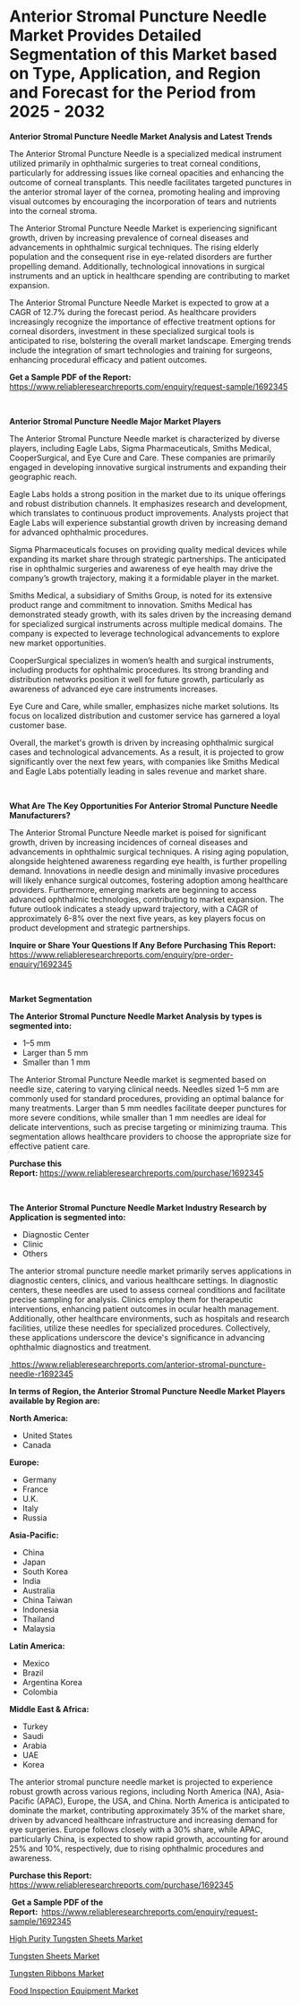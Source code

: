 <p><h1>Anterior Stromal Puncture Needle Market Provides Detailed Segmentation of this Market based on Type, Application, and Region and Forecast for the Period from 2025 - 2032</h1></p><p><strong>Anterior Stromal Puncture Needle Market Analysis and Latest Trends</strong></p>
<p><p>The Anterior Stromal Puncture Needle is a specialized medical instrument utilized primarily in ophthalmic surgeries to treat corneal conditions, particularly for addressing issues like corneal opacities and enhancing the outcome of corneal transplants. This needle facilitates targeted punctures in the anterior stromal layer of the cornea, promoting healing and improving visual outcomes by encouraging the incorporation of tears and nutrients into the corneal stroma.</p><p>The Anterior Stromal Puncture Needle Market is experiencing significant growth, driven by increasing prevalence of corneal diseases and advancements in ophthalmic surgical techniques. The rising elderly population and the consequent rise in eye-related disorders are further propelling demand. Additionally, technological innovations in surgical instruments and an uptick in healthcare spending are contributing to market expansion.</p><p>The Anterior Stromal Puncture Needle Market is expected to grow at a CAGR of 12.7% during the forecast period. As healthcare providers increasingly recognize the importance of effective treatment options for corneal disorders, investment in these specialized surgical tools is anticipated to rise, bolstering the overall market landscape. Emerging trends include the integration of smart technologies and training for surgeons, enhancing procedural efficacy and patient outcomes.</p></p>
<p><strong>Get a Sample PDF of the Report:&nbsp;</strong> <a href="https://www.reliableresearchreports.com/enquiry/request-sample/1692345?utm_campaign=37&utm_medium=2&utm_source=Github&utm_content=ia&utm_term=07012025&utm_id=anterior-stromal-puncture-needle">https://www.reliableresearchreports.com/enquiry/request-sample/1692345</a></p>
<p>&nbsp;</p>
<p><strong>Anterior Stromal Puncture Needle Major Market Players</strong></p>
<p><p>The Anterior Stromal Puncture Needle market is characterized by diverse players, including Eagle Labs, Sigma Pharmaceuticals, Smiths Medical, CooperSurgical, and Eye Cure and Care. These companies are primarily engaged in developing innovative surgical instruments and expanding their geographic reach.</p><p>Eagle Labs holds a strong position in the market due to its unique offerings and robust distribution channels. It emphasizes research and development, which translates to continuous product improvements. Analysts project that Eagle Labs will experience substantial growth driven by increasing demand for advanced ophthalmic procedures.</p><p>Sigma Pharmaceuticals focuses on providing quality medical devices while expanding its market share through strategic partnerships. The anticipated rise in ophthalmic surgeries and awareness of eye health may drive the company’s growth trajectory, making it a formidable player in the market.</p><p>Smiths Medical, a subsidiary of Smiths Group, is noted for its extensive product range and commitment to innovation. Smiths Medical has demonstrated steady growth, with its sales driven by the increasing demand for specialized surgical instruments across multiple medical domains. The company is expected to leverage technological advancements to explore new market opportunities.</p><p>CooperSurgical specializes in women’s health and surgical instruments, including products for ophthalmic procedures. Its strong branding and distribution networks position it well for future growth, particularly as awareness of advanced eye care instruments increases.</p><p>Eye Cure and Care, while smaller, emphasizes niche market solutions. Its focus on localized distribution and customer service has garnered a loyal customer base.</p><p>Overall, the market's growth is driven by increasing ophthalmic surgical cases and technological advancements. As a result, it is projected to grow significantly over the next few years, with companies like Smiths Medical and Eagle Labs potentially leading in sales revenue and market share.</p></p>
<p>&nbsp;</p>
<p><strong>What Are The Key Opportunities For Anterior Stromal Puncture Needle Manufacturers?</strong></p>
<p><p>The Anterior Stromal Puncture Needle market is poised for significant growth, driven by increasing incidences of corneal diseases and advancements in ophthalmic surgical techniques. A rising aging population, alongside heightened awareness regarding eye health, is further propelling demand. Innovations in needle design and minimally invasive procedures will likely enhance surgical outcomes, fostering adoption among healthcare providers. Furthermore, emerging markets are beginning to access advanced ophthalmic technologies, contributing to market expansion. The future outlook indicates a steady upward trajectory, with a CAGR of approximately 6-8% over the next five years, as key players focus on product development and strategic partnerships.</p></p>
<p><strong>Inquire or Share Your Questions If Any Before Purchasing This Report:</strong> <a href="https://www.reliableresearchreports.com/enquiry/pre-order-enquiry/1692345?utm_campaign=37&utm_medium=2&utm_source=Github&utm_content=ia&utm_term=07012025&utm_id=anterior-stromal-puncture-needle">https://www.reliableresearchreports.com/enquiry/pre-order-enquiry/1692345</a></p>
<p>&nbsp;</p>
<p><strong>Market Segmentation</strong></p>
<p><strong>The Anterior Stromal Puncture Needle Market Analysis by types is segmented into:</strong></p>
<p><ul><li>1–5 mm</li><li>Larger than 5 mm</li><li>Smaller than 1 mm</li></ul></p>
<p><p>The Anterior Stromal Puncture Needle market is segmented based on needle size, catering to varying clinical needs. Needles sized 1–5 mm are commonly used for standard procedures, providing an optimal balance for many treatments. Larger than 5 mm needles facilitate deeper punctures for more severe conditions, while smaller than 1 mm needles are ideal for delicate interventions, such as precise targeting or minimizing trauma. This segmentation allows healthcare providers to choose the appropriate size for effective patient care.</p></p>
<p><strong>Purchase this Report:&nbsp;</strong><a href="https://www.reliableresearchreports.com/purchase/1692345?utm_campaign=37&utm_medium=2&utm_source=Github&utm_content=ia&utm_term=07012025&utm_id=anterior-stromal-puncture-needle">https://www.reliableresearchreports.com/purchase/1692345</a></p>
<p>&nbsp;</p>
<p><strong>The Anterior Stromal Puncture Needle Market Industry Research by Application is segmented into:</strong></p>
<p><ul><li>Diagnostic Center</li><li>Clinic</li><li>Others</li></ul></p>
<p><p>The anterior stromal puncture needle market primarily serves applications in diagnostic centers, clinics, and various healthcare settings. In diagnostic centers, these needles are used to assess corneal conditions and facilitate precise sampling for analysis. Clinics employ them for therapeutic interventions, enhancing patient outcomes in ocular health management. Additionally, other healthcare environments, such as hospitals and research facilities, utilize these needles for specialized procedures. Collectively, these applications underscore the device's significance in advancing ophthalmic diagnostics and treatment.</p></p>
<p><a href="https://www.reliableresearchreports.com/anterior-stromal-puncture-needle-r1692345?utm_campaign=37&utm_medium=2&utm_source=Github&utm_content=ia&utm_term=07012025&utm_id=anterior-stromal-puncture-needle">&nbsp;https://www.reliableresearchreports.com/anterior-stromal-puncture-needle-r1692345</a></p>
<p><strong>In terms of Region, the Anterior Stromal Puncture Needle Market Players available by Region are:</strong></p>
<p>
    <p> <strong> North America: </strong>
        <ul>
            <li>United States</li>
            <li>Canada</li>
        </ul>
        </p> 
    <p> <strong> Europe: </strong>
        <ul>
            <li>Germany</li>
            <li>France</li>
            <li>U.K.</li>
            <li>Italy</li>
            <li>Russia</li>
        </ul>
        </p> 
    <p> <strong> Asia-Pacific: </strong>
        <ul>
            <li>China</li>
            <li>Japan</li>
            <li>South Korea</li>
            <li>India</li>
            <li>Australia</li>
            <li>China Taiwan</li>
            <li>Indonesia</li>
            <li>Thailand</li>
            <li>Malaysia</li>
        </ul>
        </p> 
    <p> <strong> Latin America: </strong>
        <ul>
            <li>Mexico</li>
            <li>Brazil</li>
            <li>Argentina Korea</li>
            <li>Colombia</li>
        </ul>
        </p> 
    <p> <strong> Middle East & Africa: </strong>
        <ul>
            <li>Turkey</li>
            <li>Saudi</li>
            <li>Arabia</li>
            <li>UAE</li>
            <li>Korea</li>
        </ul>
    </p>
    </p>
<p><p>The anterior stromal puncture needle market is projected to experience robust growth across various regions, including North America (NA), Asia-Pacific (APAC), Europe, the USA, and China. North America is anticipated to dominate the market, contributing approximately 35% of the market share, driven by advanced healthcare infrastructure and increasing demand for eye surgeries. Europe follows closely with a 30% share, while APAC, particularly China, is expected to show rapid growth, accounting for around 25% and 10%, respectively, due to rising ophthalmic procedures and awareness.</p></p>
<p><strong>Purchase this Report: </strong><a href="https://www.reliableresearchreports.com/purchase/1692345?utm_campaign=37&utm_medium=2&utm_source=Github&utm_content=ia&utm_term=07012025&utm_id=anterior-stromal-puncture-needle">https://www.reliableresearchreports.com/purchase/1692345</a></p>
<p>&nbsp;<strong>Get a Sample PDF of the Report:&nbsp;&nbsp;</strong><a href="https://www.reliableresearchreports.com/enquiry/request-sample/1692345?utm_campaign=37&utm_medium=2&utm_source=Github&utm_content=ia&utm_term=07012025&utm_id=anterior-stromal-puncture-needle">https://www.reliableresearchreports.com/enquiry/request-sample/1692345</a></p>
<p><strong></strong></p>
<p><p><a href="https://github.com/wwwkeltoum/Market-Research-Report-List-5/blob/main/high-purity-tungsten-sheets-market.md?utm_campaign=37&utm_medium=2&utm_source=Github&utm_content=ia&utm_term=07012025&utm_id=anterior-stromal-puncture-needle">High Purity Tungsten Sheets Market</a></p><p><a href="https://github.com/maclarensidney/Market-Research-Report-List-1/blob/main/tungsten-sheets-market.md?utm_campaign=37&utm_medium=2&utm_source=Github&utm_content=ia&utm_term=07012025&utm_id=anterior-stromal-puncture-needle">Tungsten Sheets Market</a></p><p><a href="https://github.com/DianaWilson796/Market-Research-Report-List-1/blob/main/tungsten-ribbons-market.md?utm_campaign=37&utm_medium=2&utm_source=Github&utm_content=ia&utm_term=07012025&utm_id=anterior-stromal-puncture-needle">Tungsten Ribbons Market</a></p><p><a href="https://github.com/joannesouthgate/Market-Research-Report-List-5/blob/main/food-inspection-equipment-market.md?utm_campaign=37&utm_medium=2&utm_source=Github&utm_content=ia&utm_term=07012025&utm_id=anterior-stromal-puncture-needle">Food Inspection Equipment Market</a></p></p>